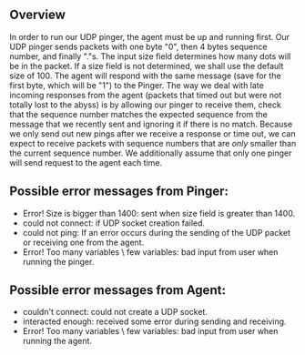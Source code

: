 ## Overview
In order to run our UDP pinger, the agent must be up and running first.
Our UDP pinger sends packets with one byte "0", then 4 bytes sequence number, and finally "."s. The input size field determines how many dots will be in the packet. If a size field is not determined, we shall use the default size of 100.
The agent will respond with the same message (save for the first byte, which will be "1") to the Pinger.
The way we deal with late incoming responses from the agent (packets that timed out but were not totally lost to the abyss) is by allowing our pinger to receive them, check that the sequence number matches the expected sequence from the message that we recently sent and ignoring it if there is no match. Because we only send out new pings after we receive a response or time out, we can expect to receive packets with sequence numbers that are *only* smaller than the current sequence number.
We additionally assume that only one pinger will send request to the agent each time.

## Possible error messages from Pinger:
- Error! Size is bigger than 1400: sent when size field is greater than 1400.
- could not connect: if UDP socket creation failed.
- could not ping: If an error occurs during the sending of the UDP packet or receiving one from the agent.
- Error! Too many variables \ few variables: bad input from user when running the pinger.

## Possible error messages from Agent:
- couldn't connect: could not create a UDP socket.
- interacted enough: received some error during sending and receiving.
- Error! Too many variables \ few variables: bad input from user when running the agent.
